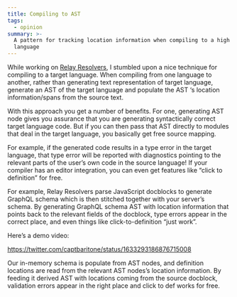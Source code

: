 ```yaml
---
title: Compiling to AST
tags:
  - opinion
summary: >-
  A pattern for tracking location information when compiling to a high level
  language
---
```

While working on [Relay Resolvers](https://relay.dev/docs/guides/relay-resolvers/), I stumbled upon a nice technique for compiling to a target language. When compiling from one language to another, rather than generating text representation of target language, generate an AST of the target language and populate the AST ‘s location information/spans from the source text.

With this approach you get a number of benefits. For one, generating AST node gives you assurance that you are generating syntactically correct target language code. But if you can then pass that AST directly to modules that deal in the target language, you basically get free source mapping.

For example, if the generated code results in a type error in the target language, that type error will be reported with diagnostics pointing to the relevant parts of the user’s own code in the source language! If your compiler has an editor integration, you can even get features like “click to definition” for free.

For example, Relay Resolvers parse JavaScript docblocks to generate GraphQL schema which is then stitched together with your server’s schema. By generating GraphQL schema AST with location information that points back to the relevant fields of the docblock, type errors appear in the correct place, and even things like click-to-definition “just work”.

Here’s a demo video:

<https://twitter.com/captbaritone/status/1633293186876715008>

Our in-memory schema is populate from AST nodes, and definition locations are read from the relevant AST nodes’s location information. By feeding it derived AST with locations coming from the source docblock, validation errors appear in the right place and click to def works for free.
